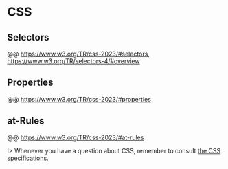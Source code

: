 # CSS

## Selectors

@@ https://www.w3.org/TR/css-2023/#selectors, https://www.w3.org/TR/selectors-4/#overview

## Properties

@@ https://www.w3.org/TR/css-2023/#properties

## at-Rules

@@ https://www.w3.org/TR/css-2023/#at-rules

I> Whenever you have a question about CSS, remember to consult [the CSS specifications](https://www.w3.org/Style/CSS/Overview.en.html).